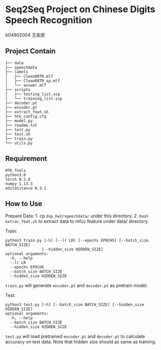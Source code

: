 Seq2Seq Project on Chinese Digits Speech Recognition
=========

b04902004 王佑安

Project Contain
-----------

```
├── data
├── speechdata
├── labels
│   ├── Clean08TR.mlf
│   ├── Clean08TR_sp.mlf
│   └── answer.mlf
├── scripts
│   ├── testing_list.scp
│   └── training_list.scp
├── decoder.pt
├── encoder.pt
├── extract_feat.sh
├── htk_config.cfg
├── model.py
├── readme.txt
├── test.py
├── test.sh
├── train.py
└── utils.py
```


Requirement
------------

```
HTK Tools
python3.6
torch 0.2.0
numpy 1.13.3
editdistance 0.3.1
```

How to Use
--------------
Prepare Data:
	1. cp ```dsp_hw2/speechdata/``` under this directory.
	2. ```bash extrac_feat.sh``` to extract data to mfcc feature under data/ directory.

Train:
```
python3 train.py [-h] [--lr LR] [--epochs EPOCHS] [--batch_size BATCH_SIZE]
				[--hidden_size HIDDEN_SIZE]
optional arguments:
  -h, --help
  --lr LR
  --epochs EPOCHS
  --batch_size BATCH_SIZE
  --hidden_size HIDDEN_SIZE
```
```train.py``` will generate ```encoder.pt``` and ```decoder.pt``` as pretrain model.
		  
Test:
```
python3 test.py [-h] [--batch_size BATCH_SIZE] [--hidden_size HIDDEN_SIZE]
optional arguments:
  -h, --help
  --batch_size BATCH_SIZE
  --hidden_size HIDDEN_SIZE
```
```test.py``` will load pretrained ```encoder.pt``` and ```decoder.pt``` to calculate accuracy on test data.
Note that hidden size should as same as training.
